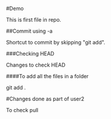 #Demo

This is first file in repo.

##Commit using -a

Shortcut to commit by skipping "git add".

###Checking HEAD

Changes to check HEAD

####To add all the files in a folder

git add .

#Changes done as part of user2

To check pull